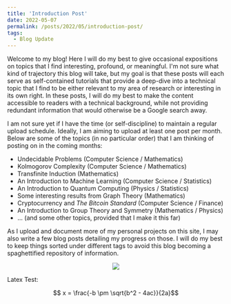 ```yaml
---
title: 'Introduction Post'
date: 2022-05-07
permalink: /posts/2022/05/introduction-post/
tags:
  - Blog Update
---
```


Welcome to my blog! Here I will do my best to give occasional expositions on topics that I find interesting, profound, or meaningful. I'm not sure what kind of trajectory this blog will take, but my goal is that these posts will each serve as self-contained tutorials that provide a deep-dive into a technical topic that I find to be either relevant to my area of research or interesting in its own right. In these posts, I will do my best to make the content accessible to readers with a technical background, while not providing redundant information that would otherwise be a Google search away.

I am not sure yet if I have the time (or self-discipline) to maintain a regular upload schedule. Ideally, I am aiming to upload at least one post per month. Below are some of the topics (in no particular order) that I am thinking of posting on in the coming months:

* Undecidable Problems (Computer Science / Mathematics)
* Kolmogorov Complexity (Computer Science / Mathematics)
* Transfinite Induction (Mathematics)
* An Introduction to Machine Learning (Computer Science / Statistics)
* An Introduction to Quantum Computing (Physics / Statistics)
* Some interesting results from Graph Theory (Mathematics)
* Cryptocurrency and *The Bitcoin Standard* (Computer Science / Finance)
* An Introduction to Group Theory and Symmetry (Mathematics / Physics)
* ... (and some other topics, provided that I make it this far)

As I upload and document more of my personal projects on this site, I may also write a few blog posts detailing my progress on those. I will do my best to keep things sorted under different tags to avoid this blog becoming a spaghettified repository of information.

<div id="html" markdown="0">
<p align="center">
<img src='/images/500x300.png'>
</p>
</div>

Latex Test:

$$ x = \frac{-b \pm \sqrt{b^2 - 4ac}}{2a}$$
